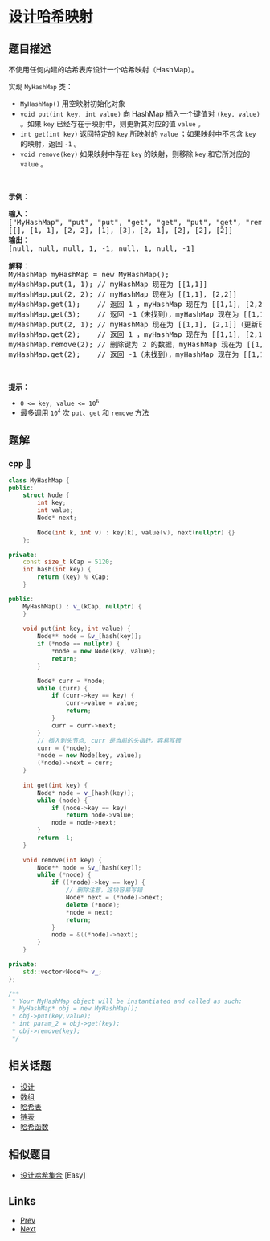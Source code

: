 
# [设计哈希映射](https://leetcode-cn.com/problems/design-hashmap)

## 题目描述

<p>不使用任何内建的哈希表库设计一个哈希映射（HashMap）。</p>

<p>实现 <code>MyHashMap</code> 类：</p>

<ul>
	<li><code>MyHashMap()</code> 用空映射初始化对象</li>
	<li><code>void put(int key, int value)</code> 向 HashMap 插入一个键值对 <code>(key, value)</code> 。如果 <code>key</code> 已经存在于映射中，则更新其对应的值 <code>value</code> 。</li>
	<li><code>int get(int key)</code> 返回特定的 <code>key</code> 所映射的 <code>value</code> ；如果映射中不包含 <code>key</code> 的映射，返回 <code>-1</code> 。</li>
	<li><code>void remove(key)</code> 如果映射中存在 <code>key</code> 的映射，则移除 <code>key</code> 和它所对应的 <code>value</code> 。</li>
</ul>

<p>&nbsp;</p>

<p><strong>示例：</strong></p>

<pre>
<strong>输入</strong>：
["MyHashMap", "put", "put", "get", "get", "put", "get", "remove", "get"]
[[], [1, 1], [2, 2], [1], [3], [2, 1], [2], [2], [2]]
<strong>输出</strong>：
[null, null, null, 1, -1, null, 1, null, -1]

<strong>解释</strong>：
MyHashMap myHashMap = new MyHashMap();
myHashMap.put(1, 1); // myHashMap 现在为 [[1,1]]
myHashMap.put(2, 2); // myHashMap 现在为 [[1,1], [2,2]]
myHashMap.get(1);    // 返回 1 ，myHashMap 现在为 [[1,1], [2,2]]
myHashMap.get(3);    // 返回 -1（未找到），myHashMap 现在为 [[1,1], [2,2]]
myHashMap.put(2, 1); // myHashMap 现在为 [[1,1], [2,1]]（更新已有的值）
myHashMap.get(2);    // 返回 1 ，myHashMap 现在为 [[1,1], [2,1]]
myHashMap.remove(2); // 删除键为 2 的数据，myHashMap 现在为 [[1,1]]
myHashMap.get(2);    // 返回 -1（未找到），myHashMap 现在为 [[1,1]]
</pre>

<p>&nbsp;</p>

<p><strong>提示：</strong></p>

<ul>
	<li><code>0 &lt;= key, value &lt;= 10<sup>6</sup></code></li>
	<li>最多调用 <code>10<sup>4</sup></code> 次 <code>put</code>、<code>get</code> 和 <code>remove</code> 方法</li>
</ul>


## 题解

### cpp [🔗](design-hashmap.cpp) 
```cpp
class MyHashMap {
public:
    struct Node {
        int key;
        int value;
        Node* next;
        
        Node(int k, int v) : key(k), value(v), next(nullptr) {}
    };

private:
    const size_t kCap = 5120;
    int hash(int key) {
        return (key) % kCap;
    }

public:
    MyHashMap() : v_(kCap, nullptr) {
    }
        
    void put(int key, int value) {
        Node** node = &v_[hash(key)];
        if (*node == nullptr) {
            *node = new Node(key, value);
            return;
        }

        Node* curr = *node;
        while (curr) {
            if (curr->key == key) {
                curr->value = value;
                return;
            }
            curr = curr->next;
        }
        // 插入到头节点, curr 是当前的头指针。容易写错
        curr = (*node);
        *node = new Node(key, value);
        (*node)->next = curr;
    }
    
    int get(int key) {
        Node* node = v_[hash(key)];
        while (node) {
            if (node->key == key) 
                return node->value;
            node = node->next;
        }
        return -1;
    }
    
    void remove(int key) {
        Node** node = &v_[hash(key)];
        while (*node) {
            if ((*node)->key == key) {
                // 删除注意，这块容易写错
                Node* next = (*node)->next;
                delete (*node);
                *node = next;
                return;
            }
            node = &((*node)->next);
        }
    }

private:
    std::vector<Node*> v_;
};

/**
 * Your MyHashMap object will be instantiated and called as such:
 * MyHashMap* obj = new MyHashMap();
 * obj->put(key,value);
 * int param_2 = obj->get(key);
 * obj->remove(key);
 */
```


## 相关话题

- [设计](../../tags/design.md) 
- [数组](../../tags/array.md) 
- [哈希表](../../tags/hash-table.md) 
- [链表](../../tags/linked-list.md) 
- [哈希函数](../../tags/hash-function.md) 


## 相似题目

- [设计哈希集合](../design-hashset/README.md)  [Easy] 


## Links

- [Prev](../design-hashset/README.md) 
- [Next](../unique-morse-code-words/README.md) 

